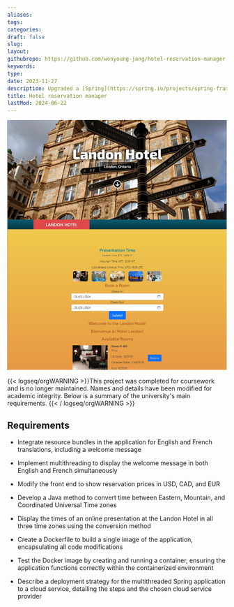 ```yaml
---
aliases: 
tags:
categories:
draft: false
slug: 
layout: 
githubrepo: https://github.com/wonyoung-jang/hotel-reservation-manager
keywords: 
type: 
date: 2023-11-27
description: Upgraded a [Spring](https://spring.io/projects/spring-framework) hotel booking app with multilingual, timezone, and currency features. Deployed via [Docker](https://www.docker.com/)
title: Hotel reservation manager
lastMod: 2024-06-22
---
```

![🖼 hotel-reservation-manager.webp](/assets/hotel-reservation-manager.webp)

{{< logseq/orgWARNING >}}This project was completed for coursework and is no longer maintained. Names and details have been modified for academic integrity. Below is a summary of the university's main requirements.
{{< / logseq/orgWARNING >}}

## Requirements

  + Integrate resource bundles in the application for English and French translations, including a welcome message

  + Implement multithreading to display the welcome message in both English and French simultaneously

  + Modify the front end to show reservation prices in USD, CAD, and EUR

  + Develop a Java method to convert time between Eastern, Mountain, and Coordinated Universal Time zones

  + Display the times of an online presentation at the Landon Hotel in all three time zones using the conversion method

  + Create a Dockerfile to build a single image of the application, encapsulating all code modifications

  + Test the Docker image by creating and running a container, ensuring the application functions correctly within the containerized environment

  + Describe a deployment strategy for the multithreaded Spring application to a cloud service, detailing the steps and the chosen cloud service provider
